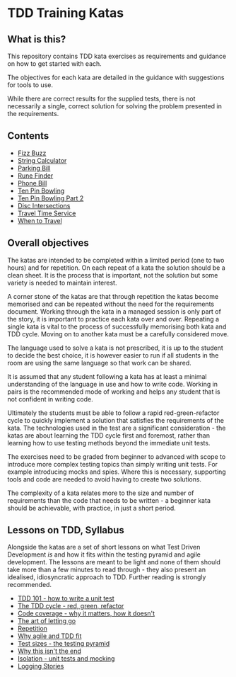 # TDD Training Katas

## What is this?
This repository contains TDD kata exercises as requirements and guidance on
how to get started with each.

The objectives for each kata are detailed in the guidance with suggestions for
tools to use.

While there are correct results for the supplied tests, there is not necessarily
a single, correct solution for solving the problem presented in the requirements.

## Contents
* [Fizz Buzz](./src/site/markdown/katas/FizzBuzz/README.md)
* [String Calculator](./src/site/markdown/katas/StringCalculator/README.md)
* [Parking Bill](./src/site/markdown/katas/ParkingBill/README.md)
* [Rune Finder](./src/site/markdown/katas/RuneFinder/README.md)
* [Phone Bill](./src/site/markdown/katas/PhoneBill/README.md)
* [Ten Pin Bowling](./src/site/markdown/katas/TenPinBowling/README.md)
* [Ten Pin Bowling Part 2](./src/site/markdown/katas/TenPinBowlingPartTwo/README.md)
* [Disc Intersections](./src/site/markdown/katas/DiscIntersections/README.md)
* [Travel Time Service](./src/site/markdown/katas/TravelTimeCalculator/README.md)
* [When to Travel](./src/site/markdown/katas/WhenToTravel/README.md)

## Overall objectives
The katas are intended to be completed within a limited period (one to two hours) and for repetition. On each repeat of
a kata the solution should be a clean sheet. It is the process that is important, not the solution but some variety is
needed to maintain interest.

A corner stone of the katas are that through repetition the katas become memorised and can be repeated without the need
for the requirements document. Working through the kata in a managed session is only part of the story, it is important
to practice each kata over and over. Repeating a single kata is vital to the process of successfully memorising both
kata and TDD cycle. Moving on to another kata must be a carefully considered move.

The language used to solve a kata is not prescribed, it is up to the student to decide the best choice, it is however
easier to run if all students in the room are using the same language so that work can be shared.

It is assumed that any student following a kata has at least a minimal understanding of the language in use and how to
write code. Working in pairs is the recommended mode of working and helps any student that is not confident in writing
code.

Ultimately the students must be able to follow a rapid red-green-refactor cycle
to quickly implement a solution that satisfies the requirements of the kata. The
technologies used in the test are a significant consideration - the katas are
about learning the TDD cycle first and foremost, rather than learning how to use
testing methods beyond the immediate unit tests.

The exercises need to be graded from beginner to advanced with scope to introduce more complex testing topics than
simply writing unit tests. For example introducing mocks and spies. Where this is necessary, supporting tools and code
are needed to avoid having to create two solutions.

The complexity of a kata relates more to the size and number of requirements than the code that needs to be written - a
beginner kata should be achievable, with practice, in just a short period.

## Lessons on TDD, Syllabus

Alongside the katas are a set of short lessons on what Test Driven Development *is*
and how it fits within the testing pyramid and agile development. The lessons are meant to be light and none of them
should take more than a few minutes to read through - they also present an idealised, idiosyncratic approach to TDD.
Further reading is strongly recommended.

* [TDD 101 - how to write a unit test](./src/site/markdown/Documentation/TDD101.md)
* [The TDD cycle - red, green, refactor](./src/site/markdown/Documentation/TheTDDCycle.md)
* [Code coverage - why it matters, how it doesn't](./src/site/markdown/Documentation/CodeCoverage.md)
* [The art of letting go](./src/site/markdown/Documentation/LettingGo.md)
* [Repetition](./src/site/markdown/Documentation/Repetition.md)
* [Why agile and TDD fit](./src/site/markdown/Documentation/agileTDD.md)
* [Test sizes - the testing pyramid](./src/site/markdown/Documentation/TestSizes.md)
* [Why this isn't the end](./src/site/markdown/Documentation/AdvancedTDD.md)
* [Isolation - unit tests and mocking](./src/site/markdown/Documentation/TestingInIsolation.md)
* [Logging Stories](./src/site/markdown/Documentation/LoggingStories.md)
